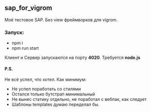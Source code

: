 ## sap_for_vigrom
Моё тестовое SAP. Без view фреймворков для vigrom.

### Запуск:
- npm i
- npm run start

Клиент и Сервер запускаются на порту **4020**.
Требуется **node.js**

#### P.S.
Не всё успел, что хотел. Как минимум:
-  Не успел поработать со стилями
-  Остался только бутстрап минимальный
-  Не вынес статику отдельно, не поработал с вебпак, как следует 
-  Шаблоны templates думаю переделал бы.
